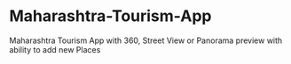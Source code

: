 # Maharashtra-Tourism-App
Maharashtra Tourism App with 360, Street View or Panorama preview with ability to add new Places
